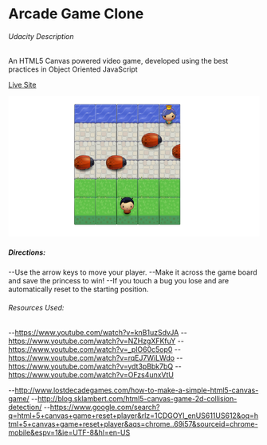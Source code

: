# Arcade Game Clone
###### Udacity Description


An HTML5 Canvas powered video game, developed using the best practices in Object Oriented JavaScript

[Live Site](http://cshields88.github.io/Udacity-FEND-Arcade-Game-Clone)

![Arcade Game Screenshot](frogger.png)



##### Directions:
--Use the arrow keys to move your player.
--Make it across the game board and save the princess to win!
--If you touch a bug you lose and are automatically reset to
  the starting position.




###### Resources Used:

--https://www.youtube.com/watch?v=knB1uzSdvJA
--https://www.youtube.com/watch?v=NZHzgXFKfuY
--https://www.youtube.com/watch?v=_plO60c5op0
--https://www.youtube.com/watch?v=rqEJ7WiLWdo
--https://www.youtube.com/watch?v=ydt3pBbk7bQ
--https://www.youtube.com/watch?v=OFzs4unxVtU

--http://www.lostdecadegames.com/how-to-make-a-simple-html5-canvas-game/
--http://blog.sklambert.com/html5-canvas-game-2d-collision-detection/
--https://www.google.com/search?q=html+5+canvas+game+reset+player&rlz=1CDGOYI_enUS611US612&oq=html+5+canvas+game+reset+player&aqs=chrome..69i57&sourceid=chrome-mobile&espv=1&ie=UTF-8&hl=en-US
